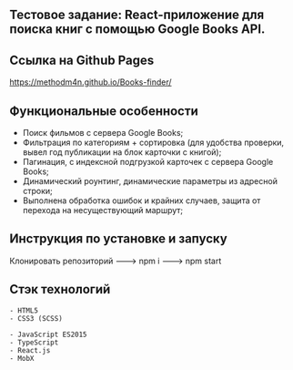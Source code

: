 ## Тестовое задание: React-приложение для поиска книг с помощью Google Books API.

## Ссылка на Github Pages

https://methodm4n.github.io/Books-finder/

## Функциональные особенности

- Поиск фильмов с сервера Google Books;
- Фильтрация по категориям + сортировка (для удобства проверки, вывел год публикации на блок карточки с книгой);
- Пагинация, с индексной подгрузкой карточек с сервера Google Books;
- Динамический роунтинг, динамические параметры из адресной строки;
- Выполнена обработка ошибок и крайних случаев, защита от перехода на несуществующий маршрут;

## Инструкция по установке и запуску

Клонировать репозиторий ---> npm i ---> npm start

## Стэк технологий

```
- HTML5
- CSS3 (SCSS)
```

```JS
- JavaScript ES2015
- TypeScript
- React.js
- MobX
```
